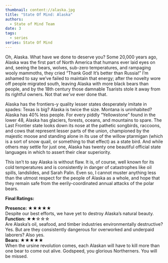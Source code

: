 ```yaml
---
thumbnail: content://alaska.jpg
title: "State Of Mind: Alaska"
authors:
  - State of Mind Team
date: 3
tags:
  - series
series: State Of Mind
---
```


Oh, Alaska. What have we done to deserve you? Some 20,000 years ago, Alaska was the first part of North America that humans ever laid eyes on and, seeing the bears, wolves, sub-zero temperatures, and rampaging wooly mammoths, they cried “Thank God! It’s better than Russia!” I’m ashamed to say we’ve failed to maintain that energy; after the novelty wore off people migrated south, leaving Alaska with more black bears than people, and by the 18th century those damnable Tsarists stole it away from its rightful owners. Not that *we’ve* ever done that.

Alaska has the frontiers-y quality lesser states desperately imitate in spades: Texas is big? Alaska is twice the size. Montana is uninhabited? Alaska has 40% less people. For every piddly “Yellowstone” found in the lower 48, Alaska has glaciers, forests, oceans, and mountains to spare. The Last Frontier state looks down its nose at the pathetic songbirds, raccoons, and cows that represent lesser parts of the union, championed by the majestic moose and standing alone in its use of the willow ptarmigan (which is a sort of snow quail, or something to that effect) as a state bird. And while others may settle for just one, Alaska has twenty one beautiful official state languages in which to assert their clear superiority.

This isn’t to say Alaska is without flaw. It is, of course, well known for its cold temperatures and is consistently in danger of catastrophes like oil spills, landslides, and Sarah Palin. Even so, I cannot muster anything less than the utmost respect for the people of Alaska as a whole, and hope that they remain safe from the eerily-coordinated annual attacks of the polar bears.

**Final Ratings:**

**Presence:** ★★★★★\
Despite our best efforts, we have yet to destroy Alaska’s natural beauty.\
**Function:** ★★☆☆☆\
Are Alaska’s oil, seafood, and timber industries environmentally destructive? Yes. But are they consistently dangerous for overworked and underpaid laborers? Also yes.\
**Bears:** ★★★★★\
When the ursine revolution comes, each Alaskan will have to kill more than one bear to come out alive. Godspeed, you glorious Northerners. You will be missed. 